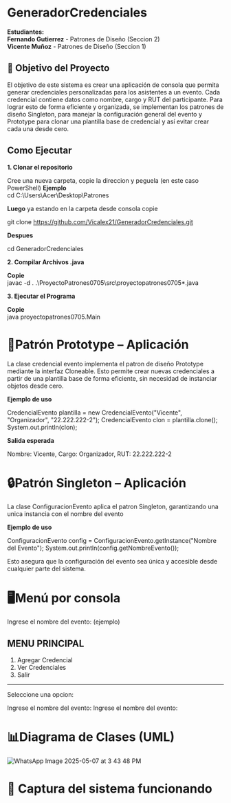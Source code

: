 # GeneradorCredenciales

**Estudiantes:**  
**Fernando Gutierrez** - Patrones de Diseño (Seccion 2)  
**Vicente Muñoz** - Patrones de Diseño (Seccion 1)

            

## 🎯 Objetivo del Proyecto

El objetivo de este sistema es crear una aplicación de consola que permita generar credenciales personalizadas para los asistentes a un evento.
Cada credencial contiene datos como nombre, cargo y RUT del participante. 
Para lograr esto de forma eficiente y organizada, se implementan los patrones de diseño Singleton, para manejar la configuración general del evento y Prototype para clonar una plantilla base de credencial y así evitar crear cada una desde cero.


## Como Ejecutar  
**1. Clonar el repositorio**  

Cree una nueva carpeta, copie la direccion y peguela (en este caso PowerShell)
**Ejemplo**  
cd C:\Users\Acer\Desktop\Patrones  

**Luego**
ya estando en la carpeta desde consola copie  

git clone https://github.com/Vicalex21/GeneradorCredenciales.git 

**Despues**  

cd GeneradorCredenciales 


**2. Compilar Archivos .java**   

**Copie**  
javac -d . .\ProyectoPatrones0705\src\proyectopatrones0705\*.java


**3. Ejecutar el Programa**  

**Copie**  
java proyectopatrones0705.Main

# 🧬Patrón Prototype – Aplicación

La clase credencial evento implementa el patron de diseño Prototype mediante la interfaz Cloneable. Esto permite crear nuevas credenciales a partir de una plantilla base de forma eficiente, sin necesidad de instanciar objetos desde cero.  

**Ejemplo de uso**  


CredencialEvento plantilla = new CredencialEvento("Vicente", "Organizador", "22.222.222-2");
CredencialEvento clon = plantilla.clone();
System.out.println(clon);

**Salida esperada**  

Nombre: Vicente, Cargo: Organizador, RUT: 22.222.222-2

# 🔒Patrón Singleton – Aplicación  

La clase ConfiguracionEvento aplica el patron Singleton, garantizando una unica instancia con el nombre del evento

**Ejemplo de uso**  

ConfiguracionEvento config = ConfiguracionEvento.getInstance("Nombre del Evento");
System.out.println(config.getNombreEvento());

Esto asegura que la configuración del evento sea única y accesible desde cualquier parte del sistema.


# 🖥️Menú por consola

Ingrese el nombre del evento: (ejemplo)

MENU PRINCIPAL
-------------------------------------------
1. Agregar Credencial
2. Ver Credenciales
3. Salir
-------------------------------------------
Seleccione una opcion: 

Ingrese el nombre del evento: Ingrese el nombre del evento: 


# 📊Diagrama de Clases (UML)
![WhatsApp Image 2025-05-07 at 3 43 48 PM](https://github.com/user-attachments/assets/9c36f860-58e7-4f7f-aaa2-da931fafeffb)



# 📸 Captura del sistema funcionando

